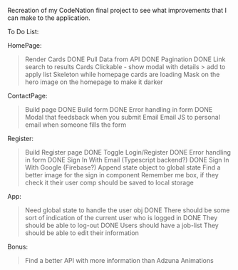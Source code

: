 Recreation of my CodeNation final project to see what improvements that I can make to the application.

To Do List:

HomePage:
> Render Cards DONE
> Pull Data from API DONE
> Pagination DONE
> Link search to results
> Cards Clickable - show modal with details > add to apply list
> Skeleton while homepage cards are loading
> Mask on the hero image on the homepage to make it darker

ContactPage:
> Build page DONE
> Build form DONE
> Error handling in form DONE
> Modal that feedsback when you submit Email
> Email JS to personal email when someone fills the form

Register:
> Build Register page DONE
> Toggle Login/Register DONE
> Error handling in form DONE
> Sign In With Email (Typescript backend?) DONE
> Sign In With Google (Firebase?)
> Append state object to global state
> Find a better image for the sign in component
> Remember me box, if they check it their user comp should be saved to local storage

App: 
> Need global state to handle the user obj DONE
> There should be some sort of indication of the current user who is logged in DONE
> They should be able to log-out DONE 
> Users should have a job-list
> They should be able to edit their information


Bonus: 
> Find a better API with more information than Adzuna
> Animations

